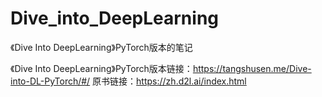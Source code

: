 # Dive_into_DeepLearning
《Dive Into DeepLearning》PyTorch版本的笔记

《Dive Into DeepLearning》PyTorch版本链接：https://tangshusen.me/Dive-into-DL-PyTorch/#/
原书链接：https://zh.d2l.ai/index.html

